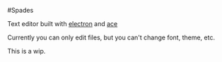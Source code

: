 #Spades

Text editor built with [electron](http://electron.atom.io/) and [ace](https://ace.c9.io)

Currently you can only edit files, but you can't change font, theme, etc.

This is a wip.
